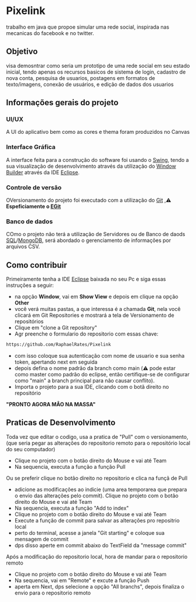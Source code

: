 # Pixelink
trabalho em java que propoe simular uma rede social, inspirada nas mecanicas do facebook e no twitter.

## Objetivo
visa demosntrar como seria um prototipo de uma rede social em seu estado inicial, tendo apenas os recursos basicos de sistema de login, cadastro de nova conta, pesquisa de usuarios, postagens em formatos de texto/imagens, conexão de usuários, e edição de dados dos usuarios

## Informações gerais do projeto

### UI/UX
A UI do aplicativo bem como as cores e thema foram produzidos no Canvas

### Interface Gráfica
A interface feita para a construção do software foi usando o [Swing](https://docs.oracle.com/javase/7/docs/api/javax/swing/package-summary.html), tendo a sua visualização de desenvolvimento através da utilização do [Window Builder](https://eclipse.dev/windowbuilder/) através da IDE [Eclipse](https://eclipseide.org).
### Controle de versão
OVersionamento do projeto foi executado com a utilização do [Git](https://git-scm.com) ,⚠️ **Espeficiamente o  [EGit](https://eclipse.dev/egit/)**

### Banco de dados
COmo o projeto não terá a utilização de Servidores ou de Banco de daods [SQL](https://www.oracle.com/br/database/technologies/appdev/sql.html)/[MongoDB](https://www.mongodb.com/pt-br), será abordado o gerenciamento de informações por arquivos CSV.

## Como contribuir
Primeiramente tenha a IDE [Eclipse](https://eclipseide.org) baixada no seu Pc e siga essas instruções a seguir:

 - na opção **Window**, vai em **Show View** e depois em clique na opção **Other**
 - você verá muitas pastas, a que interessa é a chamada **Git**, nela você clicará em Git Repositories e mostrará a tela de Versionamento de repositórios
 - Clique em "clone a Git repository"
 - Agr preenche o formulario do repositorio com essas chave:
```bash
https://github.com/RaphaelRates/Pixelink
```
 - com isso coloque sua autenticação com nome de usuario e sua senha token, apertando next em seguida
 - depois defina o nome padrão da branch como main (⚠️ pode estar como master como padrão do eclipse, então certifique-se de configurar como "main" a branch principal para não causar conflito).
 - Importa o projeto para a sua IDE, clicando com o botã direito no repositório

**"PRONTO AGORA MÂO NA MASSA"**


## Praticas de Desenvolvimento
Toda vez que editar o codigo, usa a pratica de "Pull" com o versionamento, (que seria pegar as alterações do repositorio remoto para o repositório local do seu computador)
 - Clique no projeto com o botão direito do Mouse e vai até Team
 - Na sequencia, executa a função a função Pull

Ou se preferir clique no botão direito no repositorio e clica na funçã de Pull
 - adicione as modificações ao indicie (uma area temporarea que prepara o envio das alterações pelo commit). Clique no projeto com o botão direito do Mouse e vai até Team
 - Na sequencia, executa a função "Add to index"
 - Clique no projeto com o botão direito do Mouse e vai até Team
 - Execute a função de commit para salvar as alterações pro repositrio local
 - perto do terminal, acesse a janela "Git starting" e coloque sua mensagem de commit
 - dps disso aperte em commit abaixo do TextField da "message commit"

Após a modificação do repositorio local, hora de mandar para o repositorio remoto
- Clique no projeto com o botão direito do Mouse e vai até Team
 - Na sequencia, vai em "Remote" e excute a função Push
 - aperta em Next, dps selecione a opção "All branchs", depois finaliza o envio para o repositorio remoto




